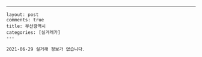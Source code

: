 ---
    layout: post
    comments: true
    title: 부산광역시
    categories: [실거래가]
    ---

    2021-06-29 실거래 정보가 없습니다.

    